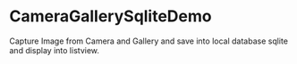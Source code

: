 CameraGallerySqliteDemo
=======================

Capture Image from Camera and Gallery and save into local database sqlite and display into listview.
